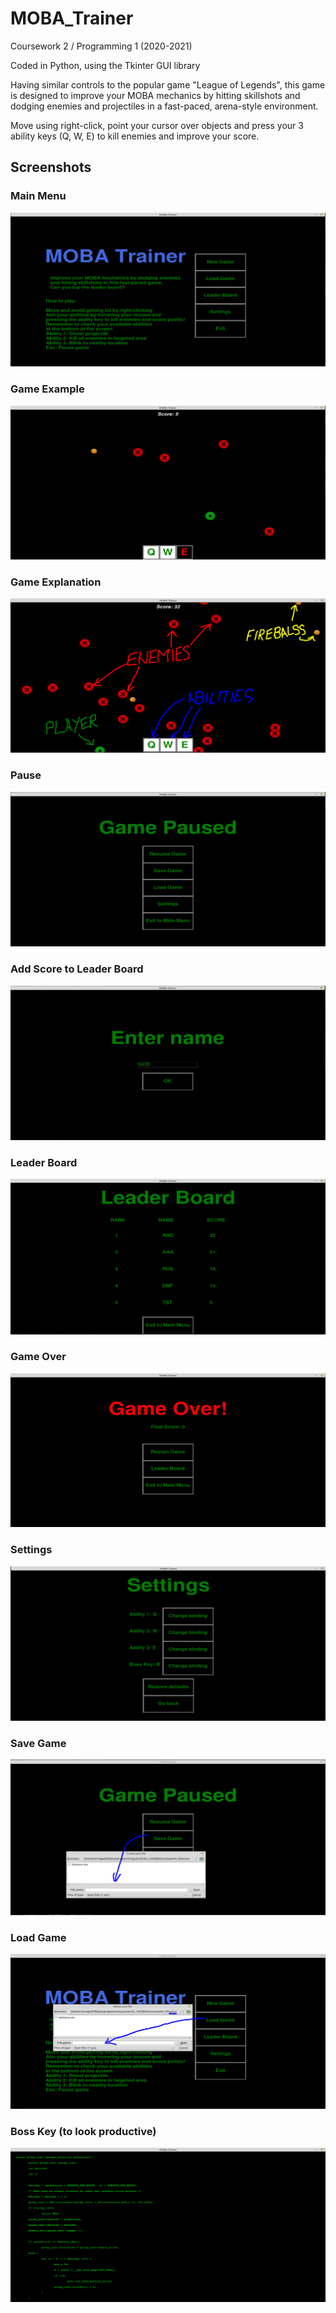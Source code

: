 # MOBA_Trainer
Coursework 2 / Programming 1 (2020-2021)

Coded in Python, using the Tkinter GUI library

Having similar controls to the popular game "League of Legends", this game is designed to improve your MOBA mechanics by hitting skillshots and dodging enemies and projectiles in a fast-paced, arena-style environment.

Move using right-click, point your cursor over objects and press your 3 ability keys (Q, W, E) to kill enemies and improve your score.

## Screenshots

### Main Menu

![Main Menu Image](/screenshots/main_menu.PNG)

### Game Example

![Game Example Image](/screenshots/game_example.PNG)

### Game Explanation

![Game Explanation Image](/screenshots/game_explained.PNG)

### Pause

![Pause Image](/screenshots/pause.PNG)

### Add Score to Leader Board

![Add Score Image](/screenshots/add.PNG)

### Leader Board

![Leader Board Image](/screenshots/leaderboard.PNG)

### Game Over

![Game Over Image](/screenshots/game_over.PNG)

### Settings

![Settings Image](/screenshots/settings.PNG)

### Save Game

![Save Image](/screenshots/save.PNG)

### Load Game

![Load Image](/screenshots/load.PNG)

### Boss Key (to look productive)

![Boss Image](/screenshots/boss.PNG)
